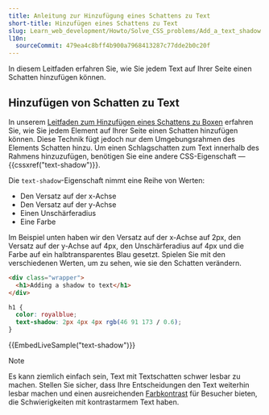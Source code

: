 ```yaml
---
title: Anleitung zur Hinzufügung eines Schattens zu Text
short-title: Hinzufügen eines Schattens zu Text
slug: Learn_web_development/Howto/Solve_CSS_problems/Add_a_text_shadow
l10n:
  sourceCommit: 479ea4c8bff4b900a7968413287c77dde2b0c20f
---
```


In diesem Leitfaden erfahren Sie, wie Sie jedem Text auf Ihrer Seite einen Schatten hinzufügen können.

## Hinzufügen von Schatten zu Text

In unserem [Leitfaden zum Hinzufügen eines Schattens zu Boxen](/de/docs/Learn_web_development/Howto/Solve_CSS_problems/Add_a_shadow) erfahren Sie, wie Sie jedem Element auf Ihrer Seite einen Schatten hinzufügen können. Diese Technik fügt jedoch nur dem Umgebungsrahmen des Elements Schatten hinzu. Um einen Schlagschatten zum Text innerhalb des Rahmens hinzuzufügen, benötigen Sie eine andere CSS-Eigenschaft — {{cssxref("text-shadow")}}.

Die `text-shadow`-Eigenschaft nimmt eine Reihe von Werten:

- Den Versatz auf der x-Achse
- Den Versatz auf der y-Achse
- Einen Unschärferadius
- Eine Farbe

Im Beispiel unten haben wir den Versatz auf der x-Achse auf 2px, den Versatz auf der y-Achse auf 4px, den Unschärferadius auf 4px und die Farbe auf ein halbtransparentes Blau gesetzt. Spielen Sie mit den verschiedenen Werten, um zu sehen, wie sie den Schatten verändern.

```html live-sample___text-shadow
<div class="wrapper">
  <h1>Adding a shadow to text</h1>
</div>
```

```css live-sample___text-shadow
h1 {
  color: royalblue;
  text-shadow: 2px 4px 4px rgb(46 91 173 / 0.6);
}
```

{{EmbedLiveSample("text-shadow")}}

> [!NOTE]
> Es kann ziemlich einfach sein, Text mit Textschatten schwer lesbar zu machen. Stellen Sie sicher, dass Ihre Entscheidungen den Text weiterhin lesbar machen und einen ausreichenden [Farbkontrast](/de/docs/Web/Accessibility/Guides/Understanding_WCAG/Perceivable/Color_contrast) für Besucher bieten, die Schwierigkeiten mit kontrastarmem Text haben.
